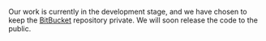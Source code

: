 Our work is currently in the development stage, and we have chosen to keep the [BitBucket](https://bitbucket.org/lecad-peg/hexapic/src/main/) repository private. We will soon release the code to the public.